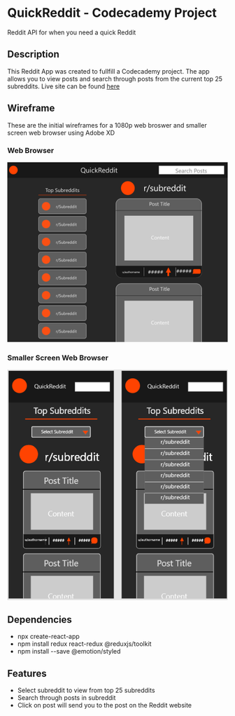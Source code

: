 # QuickReddit - Codecademy Project

Reddit API for when you need a quick Reddit

## Description

This Reddit App was created to fullfill a Codecademy project. The app allows you to view posts and search through posts from the current top 25 subreddits. Live site can be found [here](https://obetquickreddit.netlify.app/)

## Wireframe

These are the initial wireframes for a 1080p web broswer and smaller screen web browser using Adobe XD

### Web Browser

![PC 1080 wireframe](/wireframe/PC1080.png)

### Smaller Screen Web Browser

![Small Screen wireframe](/wireframe/SmallScreenFull.PNG)

## Dependencies

* npx create-react-app
* npm install redux react-redux @reduxjs/toolkit
* npm install --save @emotion/styled

## Features

* Select subreddit to view from top 25 subreddits
* Search through posts in subreddit
* Click on post will send you to the post on the Reddit website
